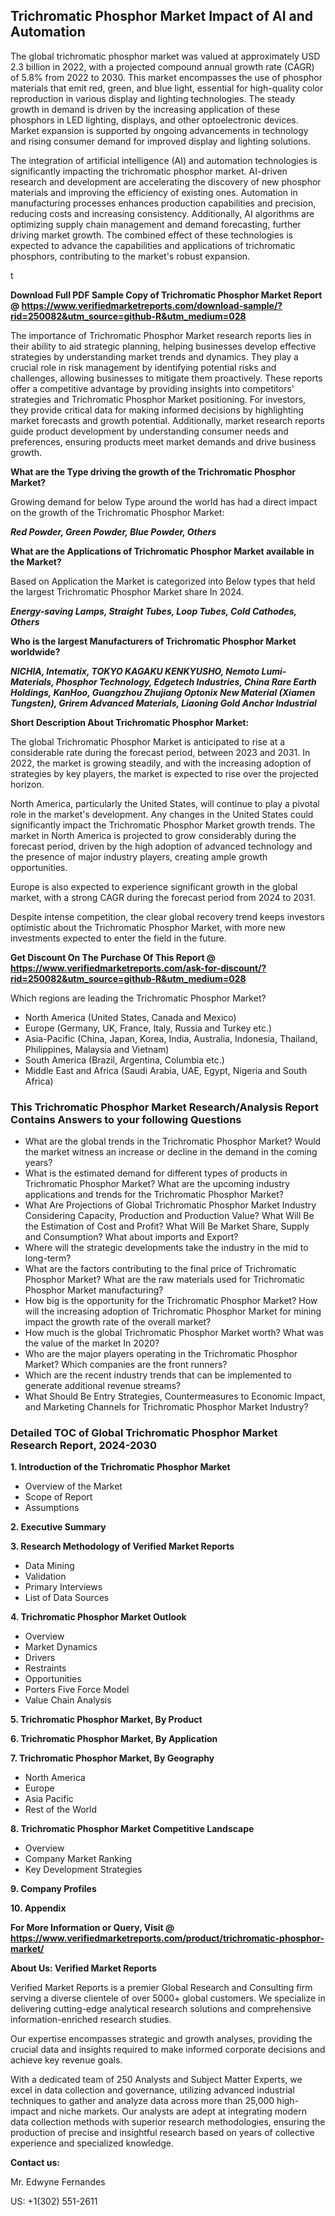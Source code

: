 <h2>Trichromatic Phosphor Market Impact of AI and Automation</h2><p>The global trichromatic phosphor market was valued at approximately USD 2.3 billion in 2022, with a projected compound annual growth rate (CAGR) of 5.8% from 2022 to 2030. This market encompasses the use of phosphor materials that emit red, green, and blue light, essential for high-quality color reproduction in various display and lighting technologies. The steady growth in demand is driven by the increasing application of these phosphors in LED lighting, displays, and other optoelectronic devices. Market expansion is supported by ongoing advancements in technology and rising consumer demand for improved display and lighting solutions.</p><p>The integration of artificial intelligence (AI) and automation technologies is significantly impacting the trichromatic phosphor market. AI-driven research and development are accelerating the discovery of new phosphor materials and improving the efficiency of existing ones. Automation in manufacturing processes enhances production capabilities and precision, reducing costs and increasing consistency. Additionally, AI algorithms are optimizing supply chain management and demand forecasting, further driving market growth. The combined effect of these technologies is expected to advance the capabilities and applications of trichromatic phosphors, contributing to the market's robust expansion.</p>t</p><p id="" class=""><strong>Download Full PDF Sample Copy of Trichromatic Phosphor Market Report @ <a href="https://www.verifiedmarketreports.com/download-sample/?rid=250082&utm_source=github-R&utm_medium=028" target="_blank">https://www.verifiedmarketreports.com/download-sample/?rid=250082&utm_source=github-R&utm_medium=028</a></strong></p><p>The importance of&nbsp;Trichromatic Phosphor Market research reports lies in their ability to aid strategic planning, helping businesses develop effective strategies by understanding market trends and dynamics. They play a crucial role in risk management by identifying potential risks and challenges, allowing businesses to mitigate them proactively. These reports offer a competitive advantage by providing insights into competitors' strategies and Trichromatic Phosphor Market positioning. For investors, they provide critical data for making informed decisions by highlighting market forecasts and growth potential. Additionally, market research reports guide product development by understanding consumer needs and preferences, ensuring products meet market demands and drive business growth.</p><p><strong>What are the&nbsp;Type driving the growth of the Trichromatic Phosphor Market?</strong></p><p id="" class="">Growing demand for below Type around the world has had a direct impact on the growth of the Trichromatic Phosphor Market:</p><em><strong>Red Powder, Green Powder, Blue Powder, Others</strong></em></p><strong>What are the&nbsp;Applications&nbsp;of Trichromatic Phosphor Market available in the Market?</strong></p><p id="" class="">Based on Application the Market is categorized into Below types that held the largest Trichromatic Phosphor Market share In 2024.</p><em><strong>Energy-saving Lamps, Straight Tubes, Loop Tubes, Cold Cathodes, Others</strong></em></p><strong>Who is the largest Manufacturers of Trichromatic Phosphor Market worldwide?</strong></p><p><em><strong>NICHIA, Intematix, TOKYO KAGAKU KENKYUSHO, Nemoto Lumi-Materials, Phosphor Technology, Edgetech Industries, China Rare Earth Holdings, KanHoo, Guangzhou Zhujiang Optonix New Material (Xiamen Tungsten), Grirem Advanced Materials, Liaoning Gold Anchor Industrial</strong></em></p><p id="" class=""><strong>Short Description About Trichromatic Phosphor Market:</strong></p><p>The global Trichromatic Phosphor Market is anticipated to rise at a considerable rate during the forecast period, between 2023 and 2031. In 2022, the market is growing steadily, and with the increasing adoption of strategies by key players, the market is expected to rise over the projected horizon.</p><p>North America, particularly the United States, will continue to play a pivotal role in the market's development. Any changes in the United States could significantly impact the Trichromatic Phosphor Market growth trends. The market in North America is projected to grow considerably during the forecast period, driven by the high adoption of advanced technology and the presence of major industry players, creating ample growth opportunities.</p><p>Europe is also expected to experience significant growth in the global market, with a strong CAGR during the forecast period from 2024 to 2031.</p><p>Despite intense competition, the clear global recovery trend keeps investors optimistic about the Trichromatic Phosphor Market, with more new investments expected to enter the field in the future.</p><p id="" class=""><strong>Get Discount On The Purchase Of This Report @ <a href="https://www.verifiedmarketreports.com/ask-for-discount/?rid=250082&utm_source=github-R&utm_medium=028" target="_blank">https://www.verifiedmarketreports.com/ask-for-discount/?rid=250082&utm_source=github-R&utm_medium=028</a></strong></p>Which regions are leading the Trichromatic Phosphor Market?</p><ul><li>North America (United States, Canada and Mexico)</li><li>Europe (Germany, UK, France, Italy, Russia and Turkey etc.)</li><li>Asia-Pacific (China, Japan, Korea, India, Australia, Indonesia, Thailand, Philippines, Malaysia and Vietnam)</li><li>South America (Brazil, Argentina, Columbia etc.)</li><li>Middle East and Africa (Saudi Arabia, UAE, Egypt, Nigeria and South Africa)</li></ul><h3 id="" class="">This Trichromatic Phosphor Market Research/Analysis Report Contains Answers to your following Questions</h3><ul><li>What are the global trends in the Trichromatic Phosphor Market? Would the market witness an increase or decline in the demand in the coming years?</li><li>What is the estimated demand for different types of products in Trichromatic Phosphor Market? What are the upcoming industry applications and trends for the Trichromatic Phosphor Market?</li><li>What Are Projections of Global Trichromatic Phosphor Market Industry Considering Capacity, Production and Production Value? What Will Be the Estimation of Cost and Profit? What Will Be Market Share, Supply and Consumption? What about imports and Export?</li><li>Where will the strategic developments take the industry in the mid to long-term?</li><li>What are the factors contributing to the final price of Trichromatic Phosphor Market? What are the raw materials used for Trichromatic Phosphor Market manufacturing?</li><li>How big is the opportunity for the Trichromatic Phosphor Market? How will the increasing adoption of Trichromatic Phosphor Market for mining impact the growth rate of the overall market?</li><li>How much is the global Trichromatic Phosphor Market worth? What was the value of the market In 2020?</li><li>Who are the major players operating in the Trichromatic Phosphor Market? Which companies are the front runners?</li><li>Which are the recent industry trends that can be implemented to generate additional revenue streams?</li><li>What Should Be Entry Strategies, Countermeasures to Economic Impact, and Marketing Channels for Trichromatic Phosphor Market Industry?</li></ul><h3 id="" class="">Detailed TOC of Global Trichromatic Phosphor Market Research Report, 2024-2030</h3><p id="" class=""><strong>1. Introduction of the Trichromatic Phosphor Market</strong></p><ul><li>Overview of the Market</li><li>Scope of Report</li><li>Assumptions</li></ul><p id="" class=""><strong>2. Executive Summary</strong></p><p id="" class=""><strong>3. Research Methodology of Verified Market Reports</strong></p><ul><li>Data Mining</li><li>Validation</li><li>Primary Interviews</li><li>List of Data Sources</li></ul><p id="" class=""><strong>4. Trichromatic Phosphor Market Outlook</strong></p><ul><li>Overview</li><li>Market Dynamics</li><li>Drivers</li><li>Restraints</li><li>Opportunities</li><li>Porters Five Force Model</li><li>Value Chain Analysis</li></ul><p id="" class=""><strong>5. Trichromatic Phosphor Market, By Product</strong></p><p id="" class=""><strong>6. Trichromatic Phosphor Market, By Application</strong></p><p id="" class=""><strong>7. Trichromatic Phosphor Market, By Geography</strong></p><ul><li>North America</li><li>Europe</li><li>Asia Pacific</li><li>Rest of the World</li></ul><p id="" class=""><strong>8. Trichromatic Phosphor Market Competitive Landscape</strong></p><ul><li>Overview</li><li>Company Market Ranking</li><li>Key Development Strategies</li></ul><p id="" class=""><strong>9. Company Profiles</strong></p><p id="" class=""><strong>10. Appendix</strong></p><p id="" class=""><strong>For More Information or Query, Visit @ <a href="https://www.verifiedmarketreports.com/product/trichromatic-phosphor-market/" target="_blank">https://www.verifiedmarketreports.com/product/trichromatic-phosphor-market/</a></strong></p><p id="" class=""><strong>About Us: Verified Market Reports</strong></p><p id="" class="">Verified Market Reports is a premier Global Research and Consulting firm serving a diverse clientele of over 5000+ global customers. We specialize in delivering cutting-edge analytical research solutions and comprehensive information-enriched research studies.</p><p id="" class="">Our expertise encompasses strategic and growth analyses, providing the crucial data and insights required to make informed corporate decisions and achieve key revenue goals.</p><p id="" class="">With a dedicated team of 250 Analysts and Subject Matter Experts, we excel in data collection and governance, utilizing advanced industrial techniques to gather and analyze data across more than 25,000 high-impact and niche markets. Our analysts are adept at integrating modern data collection methods with superior research methodologies, ensuring the production of precise and insightful research based on years of collective experience and specialized knowledge.</p><p id="" class=""><strong>Contact us:</strong></p><p id="" class="">Mr. Edwyne Fernandes</p><p id="" class="">US: +1(302) 551-2611</p>